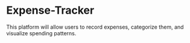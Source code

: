 # Expense-Tracker
This platform will allow users to record expenses, categorize them, and visualize spending patterns. 
